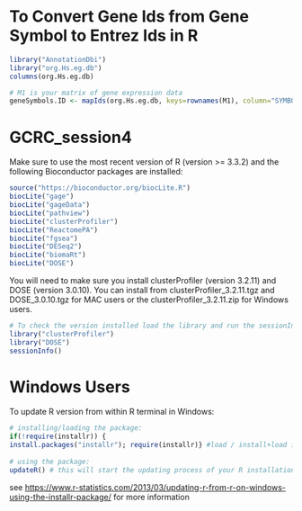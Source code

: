 # To Convert Gene Ids from Gene Symbol to Entrez Ids in R
```R
library("AnnotationDbi")
library("org.Hs.eg.db")
columns(org.Hs.eg.db)

# M1 is your matrix of gene expression data
geneSymbols.ID <- mapIds(org.Hs.eg.db, keys=rownames(M1), column="SYMBOL", keytype="ENTREZID", multiVals="first")

```
# GCRC_session4

Make sure to use the most recent version of R (version >= 3.3.2) and the following Bioconductor packages are installed:
```R
source("https://bioconductor.org/biocLite.R")
biocLite("gage")
biocLite("gageData")
biocLite("pathview")
biocLite("clusterProfiler")
biocLite("ReactomePA")
biocLite("fgsea")
biocLite("DESeq2")
biocLite("biomaRt")
biocLite("DOSE")

```
You will need to make sure you install clusterProfiler (version 3.2.11) and DOSE (version 3.0.10). 
You can install from clusterProfiler_3.2.11.tgz and DOSE_3.0.10.tgz for MAC users or the clusterProfiler_3.2.11.zip for Windows users. 

```R
# To check the version installed load the library and run the sessionInfo() function
library("clusterProfiler")
library("DOSE")
sessionInfo()
```

# Windows Users
To update R version from within R terminal in Windows:
```R
# installing/loading the package:
if(!require(installr)) {
install.packages("installr"); require(installr)} #load / install+load installr
 
# using the package:
updateR() # this will start the updating process of your R installation.  It will check for newer versions, and if one is available, will guide you through the decisions you'd need to make.

```
see https://www.r-statistics.com/2013/03/updating-r-from-r-on-windows-using-the-installr-package/ for more information
